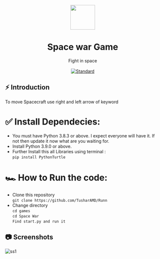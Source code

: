  <p align="center">
    <img alt="" height="80" src="./img/add-read.png">
  </a>
</p>
<h1 align="center">Space war Game</h1>

<div align="center">
Fight in space 

</div>

<br />

<div align="center">
  <!-- Standard -->
  <a href="https://standardjs.com">
    <img src="https://img.shields.io/badge/code%20style-standard-brightgreen.svg?style=flat-square"
      alt="Standard" />
  </a>
</div>

## ⚡️  Introduction
To move Spacecraft use right and left arrow of keyword

# ✅ Install Dependecies:
  - You must have Python 3.8.3 or above. I expect everyone will have it. If not then update it now what are you waiting for.
  - Install Python 3.9.0 or above.
  - Further Install this all Libraries using terminal : <br>
    ```pip install PythonTurtle```

# 🏎️  How to Run the code:

- Clone this repository <br>
```git clone https://github.com/TusharAMD/Runn```
- Change directory <br>
```cd games``` <br>
```cd Space War```      <br>
```Find start.py and run it```

## 📷 Screenshots

![ss1]()